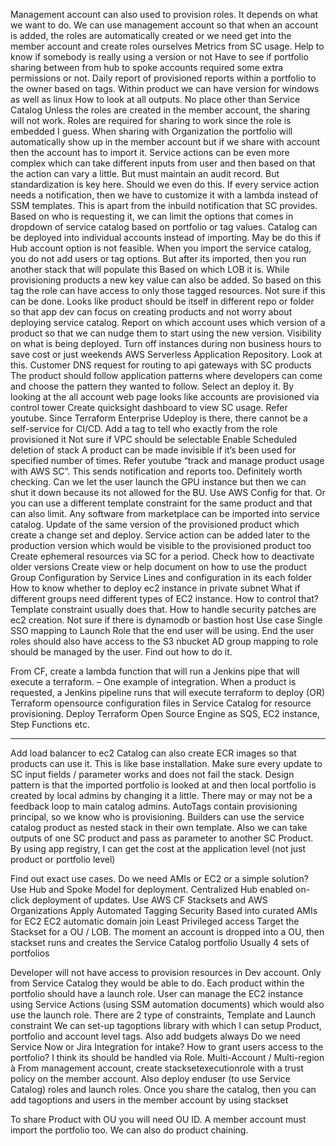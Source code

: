 Management account can also used to provision roles. It depends on what we want to do.  We can use management account so that when an account is added, the roles are automatically created or  we need get into the member account and create roles ourselves
Metrics from SC usage. Help to know if somebody is really using a version or not
Have to see if portfolio sharing between from hub to spoke accounts required some extra permissions or not.
Daily report of provisioned reports within a portfolio to the owner based on tags.
Within product we can have version for windows as well as linux
How to look at all outputs. No place other than Service Catalog
Unless the roles are created in the member account, the sharing will not work. Roles are required for sharing to work since the role is embedded I guess.
When sharing with Organization the portfolio will automatically show up in the member account but if we share with account then the account has to import it.
Service actions can be even more complex which can take different inputs from user and then based on that the action can vary a little. But must maintain an audit record. But standardization is key here. Should we even do this.
If every service action needs a notification, then we have to customize it with a lambda instead of SSM templates. This is apart from the inbuild notification that SC provides.
Based on who is requesting it, we can limit the options that comes in dropdown of service catalog based on portfolio or tag values. Catalog can be deployed into individual accounts instead of importing. May be do this if Hub account option is not feasible. When you import the service catalog, you do not add users or tag options. But after its imported, then you run another stack that will populate this Based on which LOB it is.
While provisioning products a new key value can also be added. So based on this tag the role can have access to only those tagged resources. Not sure if this can be done.
Looks like product should be itself in different repo or folder so that app dev can focus on creating products and not worry about deploying service catalog.
Report on which account uses which version of a product so that we can nudge them to start using the new version. Visibility on what is being deployed.
Turn off instances during non business hours to save cost or just weekends
AWS Serverless Application Repository. Look at this.
Customer DNS request for routing to api gateways with SC products
The product should follow application patterns where developers can come and choose the pattern they wanted to follow. Select an deploy it.
By looking at the all account web page looks like accounts are provisioned via control tower
Create quicksight dashboard to view SC usage. Refer youtube.
Since Terraform Enterprise Udeploy is there, there cannot be a self-service for CI/CD.
Add a tag to tell who exactly from the role provisioned it
Not sure if VPC should be selectable
Enable Scheduled deletion of stack
A product can be made invisible if it’s been used for specified number of times. Refer youtube “track and manage product usage with AWS SC”. This sends notification and reports too. Definitely worth checking.
Can we let the user launch the GPU instance but then we can shut it down because its not allowed for the BU. Use AWS Config for that. Or you can use a different template constraint for the same product and that can also limit.
Any software from marketplace can be imported into service catalog.
Update of the same version of the provisioned product which create a change set and deploy.
Service action can be added later to the production version which would be visible to the provisioned product too
Create ephemeral resources via SC for a period.
Check how to deactivate older versions
Create view or help document on how to use the product
Group Configuration by Service Lines and configuration in its each folder
How to know whether to deploy ec2 instance in private subnet
What if different groups need different types of EC2 instance. How to control that? Template constraint usually does that.
How to handle security patches are ec2 creation.
Not sure if there is dynamodb or bastion host Use case
Single SSO mapping to Launch Role that the end user will be using. End the user roles should also have access to the S3 nbucket
AD group mapping to role should be managed by the user. Find out how to do it.


From CF, create a lambda function that will run a Jenkins pipe that will execute a terraform. – One example of integration. When a product is requested, a Jenkins pipeline runs that will execute terraform to deploy (OR) Terraform opensource configuration files in Service Catalog for resource provisioning. Deploy Terraform Open Source Engine as SQS, EC2 instance, Step Functions etc.


 
 
***************************
Add load balancer to ec2
Catalog can also create ECR images so that products can use it. This is like base installation.
Make sure every update to SC input fields / parameter works and does not fail the stack.
Design pattern is that the imported portfolio is looked at and then local portfolio is created by local admins by changing it a little. There may or may not be a feedback loop to main catalog admins.
AutoTags contain provisioning principal, so we know who is provisioning.
Builders can use the service catalog product as nested stack in their own template. Also we can take outputs of one SC product and pass as parameter to another SC Product.
By using app registry, I can get the cost at the application level (not just product or portfolio level)
 

 


Find out exact use cases. Do we need AMIs or EC2 or a simple solution?
Use Hub and Spoke Model for deployment. Centralized Hub enabled on-click deployment of updates.
Use AWS CF Stacksets and AWS Organizations
Apply Automated Tagging
Security Based into curated AMIs for EC2
EC2 automatic domain join
Least Privileged access
Target the Stackset for a OU / LOB. The moment an account is dropped into a OU, then stackset runs and creates the Service Catalog portfolio
Usually 4 sets of portfolios


Developer will not have access to provision resources in Dev account. Only from Service Catalog they would be able to do.
Each product within the portfolio should have a launch role. User can manage the EC2 instance using Service Actions (using SSM automation documents) which would also use the launch role.
There are 2 type of constraints, Template and Launch constraint
We can set-up tagoptions library with which I can setup Product, portfolio and account level tags.
Also add budgets always
Do we need Service Now or Jira Integration for intake?
How to grant users access to the portfolio? I think its should be handled via Role.
Multi-Account / Multi-region à From management account, create stacksetexecutionrole with a trust policy on the member account. Also deploy enduser (to use Service Catalog) roles and launch roles. Once you share the catalog, then you can add tagoptions and users in the member account by using stackset


To share Product with OU you will need OU ID. A member account must import the portfolio too.
We can also do product chaining.

 
 
